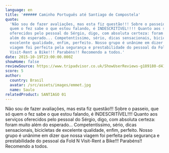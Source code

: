 ```yaml
---
language: en
title: '###### Caminho Português até Santiago de Compostela'
quote:
  'Não sou de fazer avaliações, mas esta fiz questão!!! Sobre o passeio, que só
  quem o fez sabe o que estou falando, é INDESCRITÍVEL!!!! Quanto aos serviços
  oferecidos pelo pessoal do Sérgio, digo, com absoluta certeza: foram muito
  além do esperado... Competentíssimo, sério, dicas sensacionais, bicicletas de
  excelente qualidade, enfim, perfeito. Nosso grupo é unânime em dizer que nossa
  viagem foi perfeita pela segurança e prestabilidade do pessoal da Fold N
  Visit-Rent a Bike!!! Parabéns!! Recomendo a todos.'
date: 2015-10-19T23:00:00.000Z
showHome: false
reviewSource: https://www.tripadvisor.co.uk/ShowUserReviews-g189180-d4105907-r320331183-Top_Bike_tours_Portugal-Porto_Porto_District_Northern_Portugal.html
score: 5
author:
  country: Brasil
  avatar: /src/assets/images/emmet.jpg
  name: Saulo
relatedProduct: SANTIAGO 01
---
```


Não sou de fazer avaliações, mas esta fiz questão!!! Sobre o passeio, que só
quem o fez sabe o que estou falando, é INDESCRITÍVEL!!!! Quanto aos serviços
oferecidos pelo pessoal do Sérgio, digo, com absoluta certeza: foram muito além
do esperado... Competentíssimo, sério, dicas sensacionais, bicicletas de
excelente qualidade, enfim, perfeito. Nosso grupo é unânime em dizer que nossa
viagem foi perfeita pela segurança e prestabilidade do pessoal da Fold N
Visit-Rent a Bike!!! Parabéns!! Recomendo a todos.
